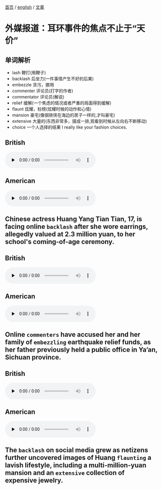 [首页](https://printjs.github.io/blog) / [english](https://printjs.github.io/blog/docs/english) / [文章](https://printjs.github.io/blog/docs/english/course_speak)

# 外媒报道：耳环事件的焦点不止于“天价”

## 单词解析

- lash 鞭打(用鞭子)
- backlash 后坐力(一件事情产生不好的后果)
- embezzle 贪污，挪用 
- commenter 评论员(打字的作者)
- commentator 评论员(解说)
- relief 缓解(一个焦虑的情况或者严重的局面得到缓解)
- flaunt 炫耀，标榜(炫耀时候的动作和心情)
- mansion 豪宅(像钢铁侠在海边的房子一样的,才叫豪宅)
- extensive 大量的(东西非常多，摆成一排,观看到时候从左向右不断移动)
- choice 一个人选择的结果 I really like your fashion choices. 

## British​
<audio id="audio" controls="" preload="none">
    <source id="mp3" src="./audio_1_b.wav">
</audio>

## American
<audio id="audio" controls="" preload="none">
    <source id="mp3" src="./audio_1_a.wav">
</audio>

## Chinese actress Huang Yang Tian Tian, 17, is facing online `backlash` after she wore earrings, allegedly valued at 2.3 million yuan, to her school's coming-of-age ceremony.

## British​
<audio id="audio" controls="" preload="none">
    <source id="mp3" src="./audio_2_b.wav">
</audio>

## American
<audio id="audio" controls="" preload="none">
    <source id="mp3" src="./audio_2_a.wav">
</audio>

## Online `commenters` have accused her and her family of `embezzling` earthquake relief funds, as her father previously held a public office in Ya’an, Sichuan province.

## British​
<audio id="audio" controls="" preload="none">
    <source id="mp3" src="./audio_3_b.wav">
</audio>

## American
<audio id="audio" controls="" preload="none">
    <source id="mp3" src="./audio_3_a.wav">
</audio>

## The `backlash` on social media grew as netizens further uncovered images of Huang `flaunting` a lavish lifestyle, including a multi-million-yuan mansion and an `extensive` collection of expensive jewelry.
 